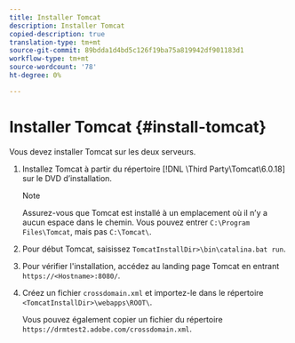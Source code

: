 ```yaml
---
title: Installer Tomcat
description: Installer Tomcat
copied-description: true
translation-type: tm+mt
source-git-commit: 89bdda1d4bd5c126f19ba75a819942df901183d1
workflow-type: tm+mt
source-wordcount: '78'
ht-degree: 0%

---
```



# Installer Tomcat {#install-tomcat}

Vous devez installer Tomcat sur les deux serveurs.
1. Installez Tomcat à partir du répertoire [!DNL \Third Party\Tomcat\6.0.18\] sur le DVD d’installation.

   >[!NOTE]
   >
   >Assurez-vous que Tomcat est installé à un emplacement où il n’y a aucun espace dans le chemin. Vous pouvez entrer `C:\Program Files\Tomcat`, mais pas `C:\Tomcat\`.

1. Pour début Tomcat, saisissez `TomcatInstallDir>\bin\catalina.bat run`.
1. Pour vérifier l&#39;installation, accédez au landing page Tomcat en entrant `https://<Hostname>:8080/`.
1. Créez un fichier `crossdomain.xml` et importez-le dans le répertoire `<TomcatInstallDir>\webapps\ROOT\`.

   Vous pouvez également copier un fichier du répertoire `https://drmtest2.adobe.com/crossdomain.xml`.
